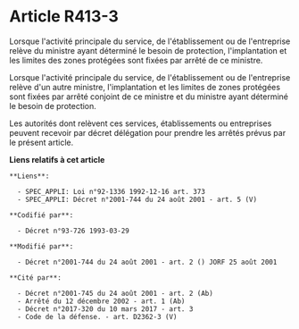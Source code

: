 # Article R413-3

Lorsque l'activité principale du service, de l'établissement ou de l'entreprise relève du ministre ayant déterminé le besoin
de protection, l'implantation et les limites des zones protégées sont fixées par arrêté de ce ministre.

Lorsque l'activité principale du service, de l'établissement ou de l'entreprise relève d'un autre ministre, l'implantation et
les limites de zones protégées sont fixées par arrêté conjoint de ce ministre et du ministre ayant déterminé le besoin de
protection.

Les autorités dont relèvent ces services, établissements ou entreprises peuvent recevoir par décret délégation pour prendre
les arrêtés prévus par le présent article.

**Liens relatifs à cet article**

	**Liens**:

	  - SPEC_APPLI: Loi n°92-1336 1992-12-16 art. 373
	  - SPEC_APPLI: Décret n°2001-744 du 24 août 2001 - art. 5 (V)

	**Codifié par**:

	  - Décret n°93-726 1993-03-29

	**Modifié par**:

	  - Décret n°2001-744 du 24 août 2001 - art. 2 () JORF 25 août 2001

	**Cité par**:

	  - Décret n°2001-745 du 24 août 2001 - art. 2 (Ab)
	  - Arrêté du 12 décembre 2002 - art. 1 (Ab)
	  - Décret n°2017-320 du 10 mars 2017 - art. 3
	  - Code de la défense. - art. D2362-3 (V)

